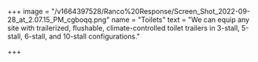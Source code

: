 +++
image = "/v1664397528/Ranco%20Response/Screen_Shot_2022-09-28_at_2.07.15_PM_cgboqq.png"
name = "Toilets"
text = "We can equip any site with trailerized, flushable, climate-controlled toilet trailers in 3-stall, 5-stall, 6-stall, and 10-stall configurations."

+++
